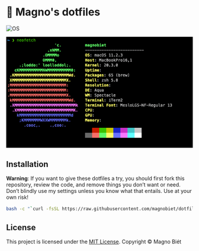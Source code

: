 #  Magno's dotfiles

![OS](https://img.shields.io/badge/OS-%20macOS-light)

![Preview](preview.png)

## Installation

**Warning**: If you want to give these dotfiles a try, you should first fork this repository, review the code, and remove things you don’t want or need. Don’t blindly use my settings unless you know what that entails. Use at your own risk!

```bash
bash -c "`curl -fsSL https://raw.githubusercontent.com/magnobiet/dotfiles-macos/master/bootstrap.sh`"
```

## License

This project is licensed under the [MIT License](https://magno.mit-license.org/2021). Copyright © Magno Biét
